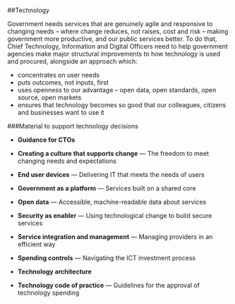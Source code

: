 ##Technology
 
Government needs services that are genuinely agile and responsive to changing needs – where change reduces, not raises, cost and risk – making government more productive, and our public services better. To do that, Chief Technology, Information and Digital Officers need to help government agencies make major structural improvements to how technology is used and procured, alongside an approach which:
 
- concentrates on user needs
- puts outcomes, not inputs, first
- uses openness to our advantage – open data, open standards, open source, open markets
- ensures that technology becomes so good that our colleagues, citizens and businesses want to use it
 


###Material to support technology decisions
 
- **Guidance for CTOs**

- **Creating a culture that supports change** — The freedom to meet changing needs and expectations

- **End user devices** — Delivering IT that meets the needs of users

- **Government as a platform** — Services built on a shared core

- **Open data** — Accessible, machine-readable data about services

- **Security as enabler** — Using technological change to build secure services

- **Service integration and management** — Managing providers in an efficient way

- **Spending controls** — Navigating the ICT investment process

- **Technology architecture**

- **Technology code of practice** — Guidelines for the approval of technology spending

